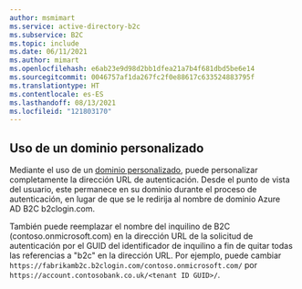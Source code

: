 ```yaml
---
author: msmimart
ms.service: active-directory-b2c
ms.subservice: B2C
ms.topic: include
ms.date: 06/11/2021
ms.author: mimart
ms.openlocfilehash: e6ab23e9d98d2bb1dfea21a7b4f681dbd5be6e14
ms.sourcegitcommit: 0046757af1da267fc2f0e88617c633524883795f
ms.translationtype: HT
ms.contentlocale: es-ES
ms.lasthandoff: 08/13/2021
ms.locfileid: "121803170"
---
```

## <a name="use-a-custom-domain"></a>Uso de un dominio personalizado

Mediante el uso de un [dominio personalizado](../articles/active-directory-b2c/custom-domain.md), puede personalizar completamente la dirección URL de autenticación. Desde el punto de vista del usuario, este permanece en su dominio durante el proceso de autenticación, en lugar de que se le redirija al nombre de dominio Azure AD B2C b2clogin.com.

También puede reemplazar el nombre del inquilino de B2C (contoso.onmicrosoft.com) en la dirección URL de la solicitud de autenticación por el GUID del identificador de inquilino a fin de quitar todas las referencias a "b2c" en la dirección URL. Por ejemplo, puede cambiar `https://fabrikamb2c.b2clogin.com/contoso.onmicrosoft.com/` por `https://account.contosobank.co.uk/<tenant ID GUID>/`.
